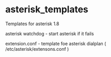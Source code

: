 asterisk_templates
=============

Templates for asterisk 1.8

asterisk watchdog - start asterisk if it fails

extension.conf    - template foe asterisk dialplan ( /etc/asterisk/extensons.conf )
